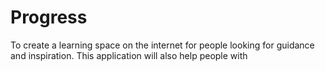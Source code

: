 # Progress
To create a learning space on the internet for people looking for guidance and inspiration. This application will also help people with 
